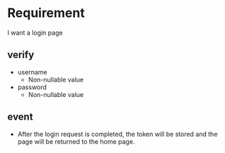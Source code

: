 # Requirement

I want a login page

## verify

- username
  - Non-nullable value
- password
  - Non-nullable value

## event

- After the login request is completed, the token will be stored and the page will be returned to the home page.
